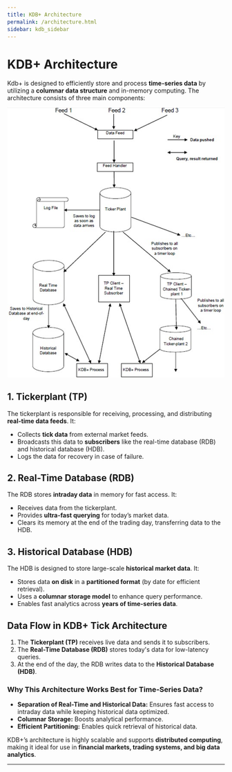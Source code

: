 ```yaml
---
title: KDB+ Architecture
permalink: /architecture.html
sidebar: kdb_sidebar
---
```


# KDB+ Architecture  

Kdb+ is designed to efficiently store and process **time-series data** by utilizing a **columnar data structure** and in-memory computing. The architecture consists of three main components:

![KDB+ Tick Architecture](/images/kdb_architecture.png)

## **1. Tickerplant (TP)**  
The tickerplant is responsible for receiving, processing, and distributing **real-time data feeds**. It:
- Collects **tick data** from external market feeds.
- Broadcasts this data to **subscribers** like the real-time database (RDB) and historical database (HDB).
- Logs the data for recovery in case of failure.

## **2. Real-Time Database (RDB)**  
The RDB stores **intraday data** in memory for fast access. It:
- Receives data from the tickerplant.
- Provides **ultra-fast querying** for today’s market data.
- Clears its memory at the end of the trading day, transferring data to the HDB.

## **3. Historical Database (HDB)**  
The HDB is designed to store large-scale **historical market data**. It:
- Stores data **on disk** in a **partitioned format** (by date for efficient retrieval).
- Uses a **columnar storage model** to enhance query performance.
- Enables fast analytics across **years of time-series data**.

## **Data Flow in KDB+ Tick Architecture**  
1. The **Tickerplant (TP)** receives live data and sends it to subscribers.
2. The **Real-Time Database (RDB)** stores today's data for low-latency queries.
3. At the end of the day, the RDB writes data to the **Historical Database (HDB)**.

### **Why This Architecture Works Best for Time-Series Data?**  
- **Separation of Real-Time and Historical Data:** Ensures fast access to intraday data while keeping historical data optimized.
- **Columnar Storage:** Boosts analytical performance.
- **Efficient Partitioning:** Enables quick retrieval of historical data.

KDB+’s architecture is highly scalable and supports **distributed computing**, making it ideal for use in **financial markets, trading systems, and big data analytics**.

---

